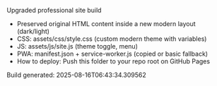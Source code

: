 Upgraded professional site build
- Preserved original HTML content inside a new modern layout (dark/light)
- CSS: assets/css/style.css (custom modern theme with variables)
- JS: assets/js/site.js (theme toggle, menu)
- PWA: manifest.json + service-worker.js (copied or basic fallback)
- How to deploy: Push this folder to your repo root on GitHub Pages

Build generated: 2025-08-16T06:43:34.309562
